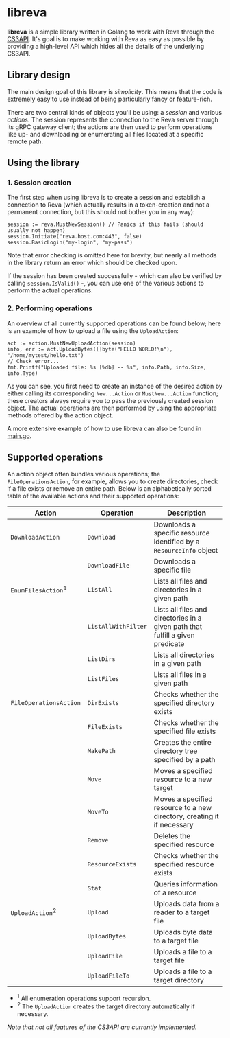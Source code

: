 # libreva
**libreva** is a simple library written in Golang to work with Reva through the [CS3API](https://github.com/cs3org/go-cs3apis). It's goal is to make working with Reva as easy as possible by providing a high-level API which hides all the details of the underlying CS3API.

## Library design
The main design goal of this library is _simplicity_. This means that the code is extremely easy to use instead of being particularly fancy or feature-rich. 

There are two central kinds of objects you'll be using: a _session_ and various _actions_. The session represents the connection to the Reva server through its gRPC gateway client; the actions are then used to perform operations like up- and downloading or enumerating all files located at a specific remote path.

## Using the library
### 1. Session creation
The first step when using libreva is to create a session and establish a connection to Reva (which actually results in a token-creation and not a permanent connection, but this should not bother you in any way):

```
session := reva.MustNewSession() // Panics if this fails (should usually not happen)
session.Initiate("reva.host.com:443", false)
session.BasicLogin("my-login", "my-pass")
```

Note that error checking is omitted here for brevity, but nearly all methods in the library return an error which should be checked upon.

If the session has been created successfully - which can also be verified by calling `session.IsValid()` -, you can use one of the various actions to perform the actual operations.

### 2. Performing operations
An overview of all currently supported operations can be found below; here is an example of how to upload a file using the `UploadAction`:

```
act := action.MustNewUploadAction(session)
info, err := act.UploadBytes([]byte("HELLO WORLD!\n"), "/home/mytest/hello.txt")
// Check error...
fmt.Printf("Uploaded file: %s [%db] -- %s", info.Path, info.Size, info.Type)
```

As you can see, you first need to create an instance of the desired action by either calling its corresponding `New...Action` or `MustNew...Action` function; these creators always require you to pass the previously created session object. The actual operations are then performed by using the appropriate methods offered by the action object. 

A more extensive example of how to use libreva can also be found in [main.go](cmd/main.go).

## Supported operations
An action object often bundles various operations; the `FileOperationsAction`, for example, allows you to create directories, check if a file exists or remove an entire path. Below is an alphabetically sorted table of the available actions and their supported operations:

| Action | Operation | Description |
| --- | --- | --- |
| `DownloadAction` | `Download` | Downloads a specific resource identified by a `ResourceInfo` object |
|  | `DownloadFile` | Downloads a specific file |
| `EnumFilesAction`<sup>1</sup> | `ListAll` | Lists all files and directories in a given path |
| | `ListAllWithFilter` | Lists all files and directories in a given path that fulfill a given predicate |
| | `ListDirs` | Lists all directories in a given path |
| | `ListFiles` | Lists all files in a given path |
| `FileOperationsAction` | `DirExists` | Checks whether the specified directory exists |
| | `FileExists` | Checks whether the specified file exists |
| | `MakePath` | Creates the entire directory tree specified by a path |
| | `Move` | Moves a specified resource to a new target |
| | `MoveTo` | Moves a specified resource to a new directory, creating it if necessary |
| | `Remove` | Deletes the specified resource |
| | `ResourceExists` | Checks whether the specified resource exists |
| | `Stat` | Queries information of a resource |
| `UploadAction`<sup>2</sup> | `Upload` | Uploads data from a reader to a target file |
| | `UploadBytes` | Uploads byte data to a target file |
| | `UploadFile` | Uploads a file to a target file |
| | `UploadFileTo` | Uploads a file to a target directory |  

* <sup>1</sup> All enumeration operations support recursion.
* <sup>2</sup> The `UploadAction` creates the target directory automatically if necessary.

_Note that not all features of the CS3API are currently implemented._ 
